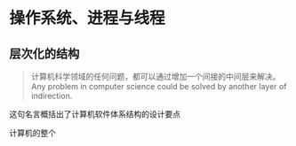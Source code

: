 # 操作系统、进程与线程

## 层次化的结构

> 计算机科学领域的任何问题，都可以通过增加一个间接的中间层来解决。
Any problem in computer science could be solved by another layer of indirection.

这句名言概括出了计算机软件体系结构的设计要点

计算机的整个
